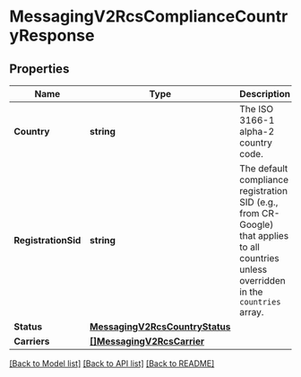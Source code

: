 # MessagingV2RcsComplianceCountryResponse

## Properties

Name | Type | Description | Notes
------------ | ------------- | ------------- | -------------
**Country** | **string** | The ISO 3166-1 alpha-2 country code. |
**RegistrationSid** | **string** | The default compliance registration SID (e.g., from CR-Google) that applies to all countries unless overridden in the `countries` array.  |
**Status** | [**MessagingV2RcsCountryStatus**](MessagingV2RcsCountryStatus.md) |  |
**Carriers** | [**[]MessagingV2RcsCarrier**](MessagingV2RcsCarrier.md) |  |[optional] 

[[Back to Model list]](../README.md#documentation-for-models) [[Back to API list]](../README.md#documentation-for-api-endpoints) [[Back to README]](../README.md)


